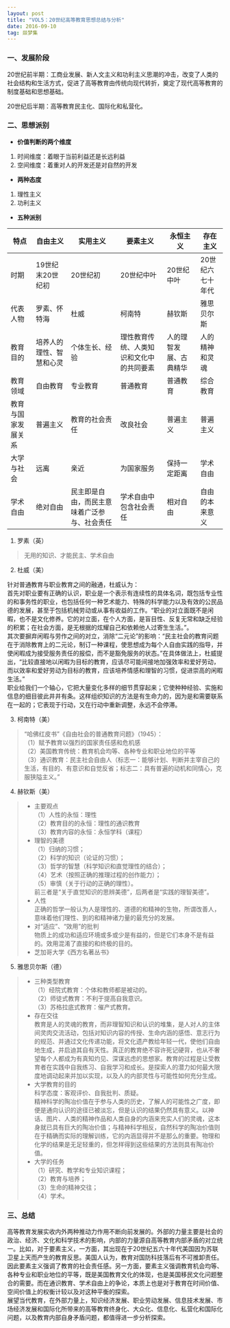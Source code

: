 ```yaml
---
layout: post
title: "VOL5：20世纪高等教育思想总结与分析"
date: 2016-09-10 
tag: 燚梦集
---   
```

 
### 一、发展阶段
20世纪前半期：工商业发展、新人文主义和功利主义思潮的冲击，改变了人类的社会结构和生活方式，促进了高等教育由传统向现代转折，奠定了现代高等教育的制度基础和思想基础。

20世纪后半期：高等教育民主化、国际化和私营化。

### 二、思想派别
- **价值判断的两个维度**
1. 时间维度：着眼于当前利益还是长远利益
2. 空间维度：着重对人的开发还是对自然的开发

- **两种态度**
1. 理性主义
2. 功利主义

- **五种派别**

|特点   |自由主义   |实用主义   |要素主义   |永恒主义   |存在主义   |
| ------------ | ------------ | ------------ | ------------ | ------------ | ------------ |
|时期   |19世纪末20世纪初   |20世纪初   |20世纪中叶   |20世纪中叶   |20世纪六七十年代   |
|代表人物   |罗素、怀特海   |杜威   |柯南特   |赫钦斯   |雅思贝尔斯   |
|教育目的   |培养人的理性、智慧和心灵   |个体生长、经验   |理性教育传统、人类知识和文化中的共同要素   |人的理智发展、古典精华   |人的精神和灵魂   |
|教育领域   |自由教育   |专业教育   |普通教育   |普通教育   |综合教育   |
|教育与国家发展关系   |普遍主义   |教育的社会责任   |改良社会   |普遍主义   |普遍主义   |
|大学与社会   |远离   |亲近   |为国家服务   |保持一定距离   |学术自由   |
|学术自由   |绝对自由   |民主即是自由，而民主意味着广泛参与、社会责任   |学术自由中包含社会责任   |相对自由   |自由的本来意义   |

1. 罗素（英）
> 无用的知识、才能民主、学术自由

2. 杜威（美）
> 
针对普通教育与职业教育之间的融通，杜威认为：  
首先对职业要有正确的认识，职业是一个表示有连续性的具体名词，既包括专业性的和事务性的职业，也包括任何一种艺术能力、特殊的科学能力以及有效的公民品德的发展，甚至于包括机械劳动或从事有收益的工作。“职业的对立面既不是闲暇，也不是文化修养。它的对立面，在个人方面，是盲目性、反复无常和缺乏经验的积累；在社会方面，是无根据的炫耀自己和依赖他人过寄生生活。”。  
其次要摒弃闲暇与劳作之间的对立，消除“二元论”的影响：“民主社会的教育问题在于消除教育上的二元论，制订一种课程，使思想成为每个人自由实践的指导，并使闲暇成为接受服务责任的报偿，而不是豁免服务的状态。”在具体做法上，杜威提出，“比较直接地以闲暇为目标的教育，应该尽可能间接地加强效率和爱好劳动，而以效率和爱好劳动为目标的教育，应该培养情感和理智的习惯，促进崇高的闲暇生活。”  
职业给我们一个轴心，它把大量变化多样的细节贯穿起来；它使种种经验、实施和信息的细目彼此井井有条。这样组织知识的方法是有生命力的，因为是和需要联系在一起的；它表现于行动，又在行动中重新调整，永远不会停滞。

3. 柯南特（美）
> “哈佛红皮书”《自由社会的普通教育问题》（1945）：  
（1）赋予教育以强烈的国家责任感和危机感  
（2）美国教育传统：教育机会均等、各种专业和职业地位的平等  
（3）通识教育：民主社会自由人（标志一：能够计划、判断并主宰自己的生活，有目的、有意识和自觉反省；标志二：具有普遍的动机和同情心，克服狭隘主义。”

4. 赫钦斯（美）
> - 主要观点  
（1）人性的永恒：理性  
（2）教育目的的永恒：理性的通识教育  
（3）教育内容的永恒：永恒学科（课程）  
> - 理智的美德  
（1）归纳的习惯；  
（2）科学的知识（论证的习惯）；  
（3）哲学的智慧（科学知识和直觉理性的结合）；  
（4）艺术（按照正确的推理过程的创作能力）；  
（5）审慎（关于行动的正确的理性）。  
前三者是“关于直觉知识的思辨美德”，后两者是“实践的理智美德”。  
> - 人性  
正确的哲学一般认为人是理性的、道德的和精神的生物，所谓改善人，意味着他们理性、到的和精神诸力量的最充分的发展。  
> - 对“适应”、“效用”的批判  
物质上的成功和适应环境或多或少是有益的，但是它们本身不是有益的。效用混淆了直接的和终极的目的。  
> - 芝加哥大学《西方名著丛书》

5. 雅思贝尔斯（德）
> - 三种类型教育  
（1）经院式教育：个体和教师都是被动的。  
（2）师徒式教育：不利于提高自我意识。  
（3）苏格拉底式教育：催产式教育。  
> - 存在交往  
教育是人的灵魂的教育，而非理智知识和认识的堆集，是人对人的主体间灵肉交流活动，包括对知识内容的传授、生命内涵的感悟、意志行为的规范、并通过文化传递功能，将文化遗产教给年轻一代，使他们自由地生成，并启迪其自有天性。真正的教育绝不容许死记硬背，也从不奢望每个人都成为有真知灼见、深谋远虑的思想家。教育的过程是让受教育者在实践中自我练习、自我学习和成长。是探索人的潜力如何最大限度地调动起来并加以实现，以及人的内部灵性与可能性如何充分生成。  
> - 大学教育的目的  
科学态度：客观评价、自我批判、质疑。  
精神科学的陶冶价值在于参与人类的历史，了解人的可能性之广度，即便是通向认识的途径已被淡忘，但是认识的结果仍然具有意义。以神话、图片、人类的精神作品和人类自身的内涵来充实人们的灵魂，这本身就已具有巨大的陶冶价值；与精神科学相反，自然科学的陶冶价值则在于精确而实际的理解训练，它的内涵显得并不是那么的重要。物理和化学的结果是无足轻重的，但怎样得到这些结果的方法则具有陶冶价值。  
> - 大学的任务  
（1）研究、教学和专业知识课程；  
（2）教育与培养；  
（3）生命的精神交往；  
（4）学术。

### 三、总结

高等教育发展实收内外两种推动力作用不断向前发展的。外部的力量主要是社会的政治、经济、文化和科学技术的影响，内部的力量源自高等教育内部矛盾的对立统一。比如，对于要素主义，一方面，其出现在于20世纪五六十年代美国因为苏联卫星上天而产生的教育反思。美国人认为，教育对国防科技落后有不可推卸责任。因此要素主义强调了教育的社会责任感。另一方面，要素主义强调教育机会均等、各种专业和职业地位的平等，既是美国教育文化的体现，也是美国移民文化问题整合的需要。而在通识教育、学术自由上的争论，本质上也是对于教育在时间价值、空间价值上的权衡计较以及对这种平衡的探索。  
展望当代教育，在外部力量上，知识经济发展、职业劳动发展、信息技术发展、市场经济发展和国际化所带来的高等教育终身化、大众化、信息化、私营化和国际化问题，以及教育内部自身矛盾问题，都值得进一步分析探索。


